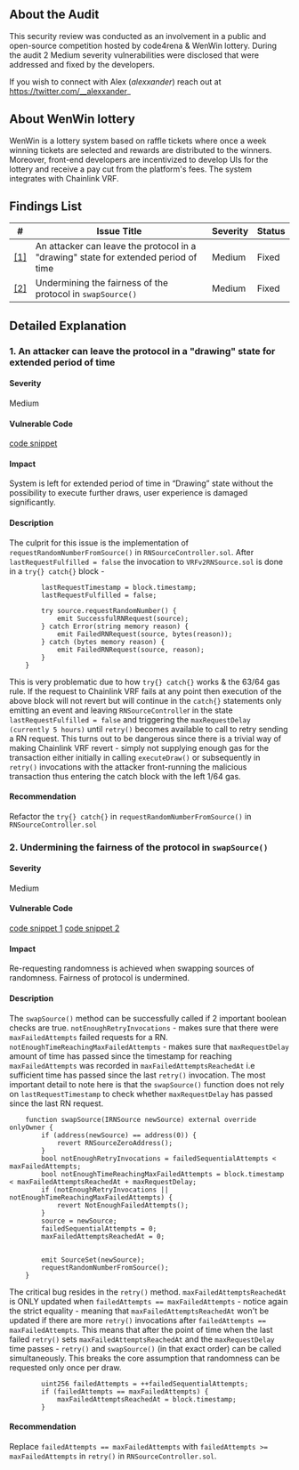 ## About the Audit
This security review was conducted as an involvement in a public and open-source competition hosted by code4rena & WenWin lottery. During the audit 2 Medium severity vulnerabilities were disclosed that were addressed and fixed by the developers.

If you wish to connect with Alex (*alexxander*) reach out at https://twitter.com/__alexxander_

## About WenWin lottery
WenWin is a lottery system based on raffle tickets where once a week winning tickets are selected and rewards are distributed to the winners. Moreover, front-end developers are incentivized to develop UIs for the lottery and receive a pay cut from the platform's fees. The system integrates with Chainlink VRF. 

## Findings List
| #      | Issue Title                                                                                       | Severity | Status |
| ------ | ----------------------------------------------------------------- | ------------------------------| ------------------|
| [[1]](#my-section1) | An attacker can leave the protocol in a "drawing" state for extended period of time  | Medium   | Fixed  |
| [[2]](#my-section2) | Undermining the fairness of the protocol in `swapSource()`                           | Medium   | Fixed  |

## Detailed Explanation

### <a id="my-section1"></a> 1. An attacker can leave the protocol in a "drawing" state for extended period of time
#### Severity
Medium
#### Vulnerable Code
[code snippet](https://github.com/code-423n4/2023-03-wenwin/blob/91b89482aaedf8b8feb73c771d11c257eed997e8/src/RNSourceController.sol#L106-L120)
#### Impact
System is left for extended period of time in “Drawing” state without the possibility to execute further draws, user experience is damaged significantly.
#### Description
The culprit for this issue is the implementation of `requestRandomNumberFromSource()` in `RNSourceController.sol`. After `lastRequestFulfilled = false` the invocation to `VRFv2RNSource.sol` is done in a `try{} catch{}` block -
```solidity
        lastRequestTimestamp = block.timestamp;
        lastRequestFulfilled = false;

        try source.requestRandomNumber() {
            emit SuccessfulRNRequest(source);
        } catch Error(string memory reason) {
            emit FailedRNRequest(source, bytes(reason));
        } catch (bytes memory reason) {
            emit FailedRNRequest(source, reason);
        }
    }
```
This is very problematic due to how `try{} catch{}` works & the 63/64 gas rule. If the request to Chainlink VRF fails at any point then execution of the above block will not revert but will continue in the `catch{}` statements only emitting an event and leaving `RNSourceControlle`r in the state `lastRequestFulfilled = false` and triggering the `maxRequestDelay (currently 5 hours)` until `retry()` becomes available to call to retry sending a RN request. This turns out to be dangerous since there is a trivial way of making Chainlink VRF revert - simply not supplying enough gas for the transaction either initially in calling `executeDraw()` or subsequently in `retry()` invocations with the attacker front-running the malicious transaction thus entering the catch block with the left 1/64 gas.


#### Recommendation
Refactor the `try{} catch{}` in `requestRandomNumberFromSource()` in `RNSourceController.sol`

### <a id="my-section2"></a> 2. Undermining the fairness of the protocol in `swapSource()`
#### Severity
Medium
#### Vulnerable Code
[code snippet 1](https://github.com/code-423n4/2023-03-wenwin/blob/91b89482aaedf8b8feb73c771d11c257eed997e8/src/RNSourceController.sol#L60-L75)
[code snippet 2](https://github.com/code-423n4/2023-03-wenwin/blob/91b89482aaedf8b8feb73c771d11c257eed997e8/src/RNSourceController.sol#L89-L104)
#### Impact
Re-requesting randomness is achieved when swapping sources of randomness. Fairness of protocol is undermined.
#### Description
The `swapSource()` method can be successfully called if 2 important boolean checks are true. `notEnoughRetryInvocations` - makes sure that there were `maxFailedAttempts` failed requests for a RN.
`notEnoughTimeReachingMaxFailedAttempts` - makes sure that `maxRequestDelay` amount of time has passed since the timestamp for reaching `maxFailedAttempts` was recorded in `maxFailedAttemptsReachedAt` i.e sufficient time has passed since the last `retry()` invocation. The most important detail to note here is that the `swapSource()` function does not rely on `lastRequestTimestamp` to check whether `maxRequestDelay` has passed since the last RN request.
```solidity
    function swapSource(IRNSource newSource) external override onlyOwner {
        if (address(newSource) == address(0)) {
            revert RNSourceZeroAddress();
        }
        bool notEnoughRetryInvocations = failedSequentialAttempts < maxFailedAttempts;
        bool notEnoughTimeReachingMaxFailedAttempts = block.timestamp < maxFailedAttemptsReachedAt + maxRequestDelay;
        if (notEnoughRetryInvocations || notEnoughTimeReachingMaxFailedAttempts) {
            revert NotEnoughFailedAttempts();
        }
        source = newSource;
        failedSequentialAttempts = 0;
        maxFailedAttemptsReachedAt = 0;


        emit SourceSet(newSource);
        requestRandomNumberFromSource();
    }
```
The critical bug resides in the `retry()` method. `maxFailedAttemptsReachedAt` is ONLY updated when `failedAttempts == maxFailedAttempts` - notice again the strict equality - meaning that `maxFailedAttemptsReachedAt` won't be updated if there are more `retry()` invocations after `failedAttempts == maxFailedAttempts`. This means that after the point of time when the last failed `retry()` sets `maxFailedAttemptsReachedAt` and the `maxRequestDelay` time passes - `retry()` and `swapSource()` (in that exact order) can be called simultaneously. This breaks the core assumption that randomness can be requested only once per draw. 
```solidity
        uint256 failedAttempts = ++failedSequentialAttempts;
        if (failedAttempts == maxFailedAttempts) {
            maxFailedAttemptsReachedAt = block.timestamp;
        }
```
#### Recommendation
Replace `failedAttempts == maxFailedAttempts` with `failedAttempts >= maxFailedAttempts` in `retry()` in `RNSourceController.sol`.
